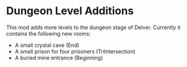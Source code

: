# Dungeon Level Additions

This mod adds more levels to the dungeon stage of Delver.
Currently it contains the following new rooms:
- A small crystal cave (End)
- A small prison for four prisoners (TriIntersection)
- A buried mine entrance (Beginning)